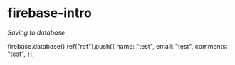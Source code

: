 # firebase-intro

*Saving to database*

firebase.database().ref("ref").push({
  name: "test",
  email: "test",
  comments: "test",
});
